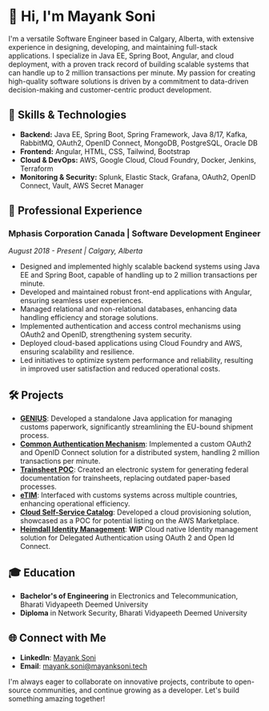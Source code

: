 # 👋 Hi, I'm Mayank Soni

I'm a versatile Software Engineer based in Calgary, Alberta, with extensive experience in designing, developing, and maintaining full-stack applications. I specialize in Java EE, Spring Boot, Angular, and cloud deployment, with a proven track record of building scalable systems that can handle up to 2 million transactions per minute. My passion for creating high-quality software solutions is driven by a commitment to data-driven decision-making and customer-centric product development.

## 🔧 Skills & Technologies
- **Backend:** Java EE, Spring Boot, Spring Framework, Java 8/17, Kafka, RabbitMQ, OAuth2, OpenID Connect, MongoDB, PostgreSQL, Oracle DB
- **Frontend:** Angular, HTML, CSS, Tailwind, Bootstrap
- **Cloud & DevOps:** AWS, Google Cloud, Cloud Foundry, Docker, Jenkins, Terraform
- **Monitoring & Security:** Splunk, Elastic Stack, Grafana, OAuth2, OpenID Connect, Vault, AWS Secret Manager

## 🚀 Professional Experience
### Mphasis Corporation Canada | Software Development Engineer
*August 2018 - Present | Calgary, Alberta*
- Designed and implemented highly scalable backend systems using Java EE and Spring Boot, capable of handling up to 2 million transactions per minute.
- Developed and maintained robust front-end applications with Angular, ensuring seamless user experiences.
- Managed relational and non-relational databases, enhancing data handling efficiency and storage solutions.
- Implemented authentication and access control mechanisms using OAuth2 and OpenID, strengthening system security.
- Deployed cloud-based applications using Cloud Foundry and AWS, ensuring scalability and resilience.
- Led initiatives to optimize system performance and reliability, resulting in improved user satisfaction and reduced operational costs.

## 🛠️ Projects
- **[GENIUS](https://www.fedex.com)**: Developed a standalone Java application for managing customs paperwork, significantly streamlining the EU-bound shipment process.
- **[Common Authentication Mechanism](https://schwab.com)**: Implemented a custom OAuth2 and OpenID Connect solution for a distributed system, handling 2 million transactions per minute.
- **[Trainsheet POC](https://www.cpkcr.com/en)**: Created an electronic system for generating federal documentation for trainsheets, replacing outdated paper-based processes.
- **[eTIM](https://www.fedex.com)**: Interfaced with customs systems across multiple countries, enhancing operational efficiency.
- **[Cloud Self-Service Catalog](https://www.mphasis.com)**: Developed a cloud provisioning solution, showcased as a POC for potential listing on the AWS Marketplace.
- **[Heimdall Identity Management](https://github.com)**: **WIP** Cloud native Identity management solution for Delegated Authentication using OAuth 2 and Open Id Connect. 

## 🎓 Education
- **Bachelor's of Engineering** in Electronics and Telecommunication, Bharati Vidyapeeth Deemed University
- **Diploma** in Network Security, Bharati Vidyapeeth Deemed University

## 🌐 Connect with Me
- **LinkedIn**: [Mayank Soni](https://www.linkedin.com/in/mayank-soni/)
- **Email**: [mayank.soni@mayanksoni.tech](mailto:mayank.soni@mayanksoni.tech)

I'm always eager to collaborate on innovative projects, contribute to open-source communities, and continue growing as a developer. Let's build something amazing together!
